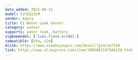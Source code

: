 ```yaml
---
date_added: 2021-08-31
model: SJCGQ13LM
vendor: Aqara
title: E1 Water Leak Sensor
category: sensor
supports: water leak, battery
zigbeemodel: ['lumi.flood.acn001']
compatible: [zha, z2m]
mlink: https://www.xiaomiyoupin.com/detail?gid=147148
link: https://www.aliexpress.com/item/1005003197506130.html
---
```

